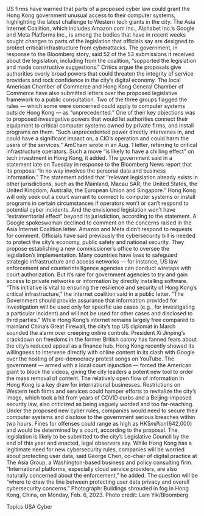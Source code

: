US firms have warned that parts of a proposed cyber law could grant the Hong Kong government unusual access to their computer systems, highlighting the latest challenge to Western tech giants in the city.
The Asia Internet Coalition, which includes Amazon.com Inc., Alphabet Inc.’s Google and Meta Platforms Inc., is among the bodies that have in recent weeks sought changes to parts of the legislation that officials say are designed to protect critical infrastructure from cyberattacks. The government, in response to the Bloomberg story, said 52 of the 53 submissions it received about the legislation, including from the coalition, “supported the legislation and made constructive suggestions.”
Critics argue the proposals give authorities overly broad powers that could threaten the integrity of service providers and rock confidence in the city’s digital economy. The local American Chamber of Commerce and Hong Kong General Chamber of Commerce have also submitted letters over the proposed legislative framework to a public consultation.
Two of the three groups flagged the rules — which some were concerned could apply to computer systems outside Hong Kong — as “unprecedented.” One of their key objections was to proposed investigative powers that would let authorities connect their equipment to critical computer systems owned by private firms, and install programs on them.
“Such unprecedented power directly intervenes in, and could have a significant impact on, a CIO’s operation and could harm the users of the services,” AmCham wrote in an Aug. 1 letter, referring to critical infrastructure operators. Such a move “is likely to have a chilling effect” on tech investment in Hong Kong, it added.
The government said in a statement late on Tuesday in response to the Bloomberg News report that its proposal “in no way involves the personal data and business information.” The statement added that “relevant legislation already exists in other jurisdictions, such as the Mainland, Macau SAR, the United States, the United Kingdom, Australia, the European Union and Singapore.”
Hong Kong will only seek out a court warrant to connect to computer systems or install programs in certain circumstances if operators won’t or can’t respond to potential cyber incidents. And the envisioned legislation won’t have “extraterritorial effect” beyond its jurisdiction, according to the statement.
A Google spokeswoman declined to comment on the concerns raised in the Asia Internet Coalition letter. Amazon and Meta didn’t respond to requests for comment.
Officials have said previously the cybersecurity bill is needed to protect the city’s economy, public safety and national security. They propose establishing a new commissioner’s office to oversee the legislation’s implementation.
Many countries have laws to safeguard strategic infrastructure and access networks — for instance, US law enforcement and counterintelligence agencies can conduct wiretaps with court authorization. But it’s rare for government agencies to try and gain access to private networks or information by directly installing software.
“This initiative is vital to ensuring the resilience and security of Hong Kong’s critical infrastructure,” the internet coalition said in a public letter. “The Government should provide assurance that information provided for investigation will be used only for specific use cases (e.g., for investigating a particular incident) and will not be used for other cases and disclosed to third parties.”
While Hong Kong’s internet remains largely free compared to mainland China’s Great Firewall, the city’s top US diplomat in March sounded the alarm over creeping online controls. President Xi Jinping’s crackdown on freedoms in the former British colony has fanned fears about the city’s reduced appeal as a finance hub.
Hong Kong recently showed its willingness to intervene directly with online content in its clash with Google over the hosting of pro-democracy protest songs on YouTube. The government — armed with a local court injunction — forced the American giant to block the videos, giving the city leaders a potent new tool to order the mass removal of content.
The relatively open flow of information in Hong Kong is a key draw for international businesses. Restrictions on Western tech firms and services could hamper efforts to revitalize the city’s image, which took a hit from years of COVID curbs and a Beijing-imposed security law, also criticized as being vaguely worded and too far-reaching.
Under the proposed new cyber rules, companies would need to secure their computer systems and disclose to the government serious breaches within two hours. Fines for offenses could range as high as HK$5 million ($642,000) and would be determined by a court, according to the proposal.
The legislation is likely to be submitted to the city’s Legislative Council by the end of this year and enacted, legal observers say.
While Hong Kong has a legitimate need for new cybersecurity rules, companies will be worried about protecting user data, said George Chen, co-chair of digital practice at The Asia Group, a Washington-based business and policy consulting firm.
“International platforms, especially cloud service providers, are also naturally concerned about the enforcement,” he added. The question will be “where to draw the line between protecting user data privacy and overall cybersecurity concerns.”
Photograph: Buildings shrouded in fog in Hong Kong, China, on Monday, Feb. 6, 2023. Photo credit: Lam Yik/Bloomberg

Topics
USA
Cyber
